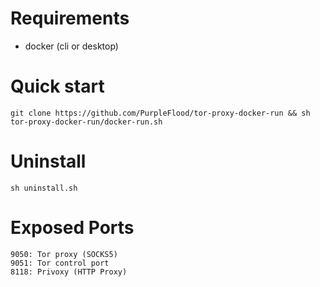 # Requirements

- docker (cli or desktop)

# Quick start 

```
git clone https://github.com/PurpleFlood/tor-proxy-docker-run && sh tor-proxy-docker-run/docker-run.sh
```

# Uninstall

```
sh uninstall.sh
```

# Exposed Ports

    9050: Tor proxy (SOCKS5)
    9051: Tor control port
    8118: Privoxy (HTTP Proxy)
